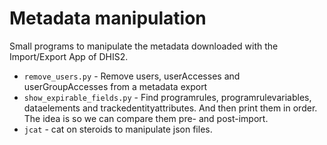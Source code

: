 # Metadata manipulation

Small programs to manipulate the metadata downloaded with the Import/Export App of DHIS2.

* `remove_users.py` - Remove users, userAccesses and userGroupAccesses from a metadata export
* `show_expirable_fields.py` - Find programrules, programrulevariables, dataelements and trackedentityattributes. And then print them in order. The idea is so we can compare them pre- and post-import.
* `jcat` - cat on steroids to manipulate json files.
